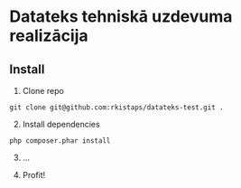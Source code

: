 # Datateks tehniskā uzdevuma realizācija

Install
---

1. Clone repo
  ```
  git clone git@github.com:rkistaps/datateks-test.git .
  ```
2. Install dependencies
  ```
  php composer.phar install
  ```
3. ...

4. Profit!
